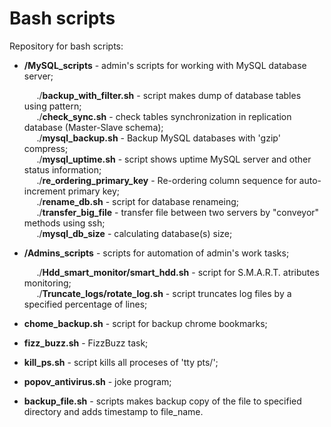 # Bash scripts
Repository for bash scripts:
- **/MySQL_scripts** - admin's scripts for working with MySQL database server;

   &nbsp;&nbsp;&nbsp;&nbsp; ./**backup_with_filter.sh** - script makes dump of database tables using pattern;<br>
   &nbsp;&nbsp;&nbsp;&nbsp; ./**check_sync.sh** - check tables synchronization in replication database 
      (Master-Slave schema);<br>
   &nbsp;&nbsp;&nbsp;&nbsp; ./**mysql_backup.sh** - Backup MySQL databases with 'gzip' compress;<br>
   &nbsp;&nbsp;&nbsp;&nbsp; ./**mysql_uptime.sh** - script shows uptime MySQL server and other status 
      information;<br>
   &nbsp;&nbsp;&nbsp;&nbsp; ./**re_ordering_primary_key** - Re-ordering column sequence for auto-increment 
      primary key;<br>
   &nbsp;&nbsp;&nbsp;&nbsp; ./**rename_db.sh** - script for database renameing;<br>
   &nbsp;&nbsp;&nbsp;&nbsp; ./**transfer_big_file** - transfer file between two servers by "conveyor" methods 
      using ssh;<br>
   &nbsp;&nbsp;&nbsp;&nbsp; ./**mysql_db_size** - calculating database(s) size;<br>


- **/Admins_scripts** - scripts for automation of admin's work tasks;

   &nbsp;&nbsp;&nbsp;&nbsp; ./**Hdd_smart_monitor/smart_hdd.sh** - script for S.M.A.R.T. atributes monitoring;<br>
   &nbsp;&nbsp;&nbsp;&nbsp; ./**Truncate_logs/rotate_log.sh** - script truncates log files by a specified percentage of lines;<br>




- **chome_backup.sh** - script for backup chrome bookmarks;
- **fizz_buzz.sh** - FizzBuzz task;
- **kill_ps.sh** - script kills all proceses of 'tty pts/';
- **popov_antivirus.sh** - joke program;
- **backup_file.sh** - scripts makes backup copy of the file to specified directory and adds timestamp to file_name.
